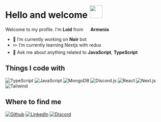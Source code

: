 <h1>Hello and welcome <img src="https://media.giphy.com/media/hvRJCLFzcasrR4ia7z/giphy.gif" width="40"></h1>
<p>Welcome to my profile. I'm <b>Loid</b> from <img src="https://i.postimg.cc/SxYwQpCk/flag-round-250.png" width="15"> <b>Armenia</b>

- 🌿 I’m currently working on <b>Noir</b> bot
- ✏️ I’m currently learning Nextjs with redux
- 🔎 Ask me about anything related to <b>JavaScript</b>, <b>TypeScript</b>

<h2>Things I code with</h2>
<p>
  <img alt="TypeScript" src="https://img.shields.io/badge/-TypeScript-339cff?style=flat-square&logo=typescript&logoColor=white" />
  <img alt="JavaScript" src="https://img.shields.io/badge/-JavaScript-f2df4e?style=flat-square&logo=javascript&logoColor=black" />
  <img alt="MongoDB" src="https://img.shields.io/badge/-MongoDB-13aa52?style=flat-square&logo=mongodb&logoColor=white" />
  <img alt="Discord.js" src="https://img.shields.io/badge/-Discord.js-5865F2?style=flat-square&logo=discord&logoColor=white" />
  <img alt="React" src="https://img.shields.io/badge/-React-45b8d8?style=flat-square&logo=react&logoColor=white" />
  <img alt="Next.js" src="https://img.shields.io/badge/-Next.js-141314?style=flat-square&logo=next.js" />
  <img alt="Tailwind" src="https://img.shields.io/badge/-Tailwindcss-38bdf8?style=flat-square&logo=tailwindcss&logoColor=white" />
</p>

<h2>Where to find me</h2>
<p>
  <a href="https://github.com/loidnoir" target="_blank"><img alt="Github" src="https://img.shields.io/badge/GitHub-1d1e1f.svg?&style=for-the-badge&logo=Github&logoColor=white" /></a>
  <a href="https://www.linkedin.com/in/loid/" target="_blank"><img alt="LinkedIn" src="https://img.shields.io/badge/Loid-339cff.svg?&style=for-the-badge&logo=LinkedIn&logoColor=white" /><a> 
  <a href=" https://discord.gg/WzH5xWArBb" target="_blank"><img alt="Discord" src="https://img.shields.io/badge/Loid%237086-339cff.svg?&style=for-the-badge&logo=Discord&logoColor=white" /><a>
</p>
